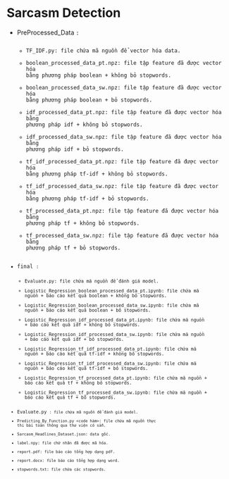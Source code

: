 # Sarcasm Detection
-   PreProcessed_Data <code tay>:
    + TF_IDF.py: file chứa mã nguồn để vector hóa data.
    + boolean_processed_data_pt.npz: file tập feature đã được vector hóa bằng phương pháp boolean + không bỏ stopwords.
    + boolean_processed_data_sw.npz: file tập feature đã được vector hóa bằng phương pháp boolean + bỏ stopwords.
    + idf_processed_data_pt.npz: file tập feature đã được vector hóa bằng phương pháp idf + không bỏ stopwords.
    + idf_processed_data_sw.npz: file tập feature đã được vector hóa bằng phương pháp idf + bỏ stopwords.
    + tf_idf_processed_data_pt.npz: file tập feature đã được vector hóa bằng phương pháp tf-idf + không bỏ stopwords.
    + tf_idf_processed_data_sw.npz: file tập feature đã được vector hóa bằng phương pháp tf-idf + bỏ stopwords.
    + tf_processed_data_pt.npz: file tập feature đã được vector hóa bằng phương pháp tf + không bỏ stopwords.
    + tf_processed_data_sw.npz: file tập feature đã được vector hóa bằng phương pháp tf + bỏ stopwords.
-   final <code tay>:
    + Evaluate.py: file chứa mã nguồn để đánh giá model.
    + Logistic_Regression_boolean_processed_data_pt.ipynb: file chứa mã nguồn + báo cáo kết quả boolean + không bỏ stopwords.
    + Logistic_Regression_boolean_processed_data_sw.ipynb: file chứa mã nguồn + báo cáo kết quả boolean + bỏ stopwords.
    + Logistic_Regression_idf_processed_data_pt.ipynb: file chứa mã nguồn + báo cáo kết quả idf + không bỏ stopwords.
    + Logistic_Regression_idf_processed_data_sw.ipynb: file chứa mã nguồn + báo cáo kết quả idf + bỏ stopwords.
    + Logistic_Regression_tf_idf_processed_data_pt.ipynb: file chứa mã nguồn + báo cáo kết quả tf-idf + không bỏ stopwords.
    + Logistic_Regression_tf_idf_processed_data_sw.ipynb: file chứa mã nguồn + báo cáo kết quả tf-idf + bỏ stopwords.
    + Logistic_Regression_tf_processed_data_pt.ipynb: file chứa mã nguồn + báo cáo kết quả tf + không bỏ stopwords.
    + Logistic_Regression_tf_processed_data_sw.ipynb: file chứa mã nguồn + báo cáo kết quả tf + bỏ stopwords.
-   Evaluate.py <code tay>: file chứa mã nguồn để đánh giá model.
-   Predicting_By_Function.py <code hàm>: file chứa mã nguồn thực thi bài toán thông qua thư viện có sẵn.
-   Sarcasm_Headlines_Dataset.json: data gốc.
-   label.npy: file chứ nhãn đã được mã hóa.
-   report.pdf: file báo cáo tổng hợp dạng pdf.
-   report.docx: file báo cáo tổng hợp dạng word.
-   stopwords.txt: file chứa các stopwords.
    
